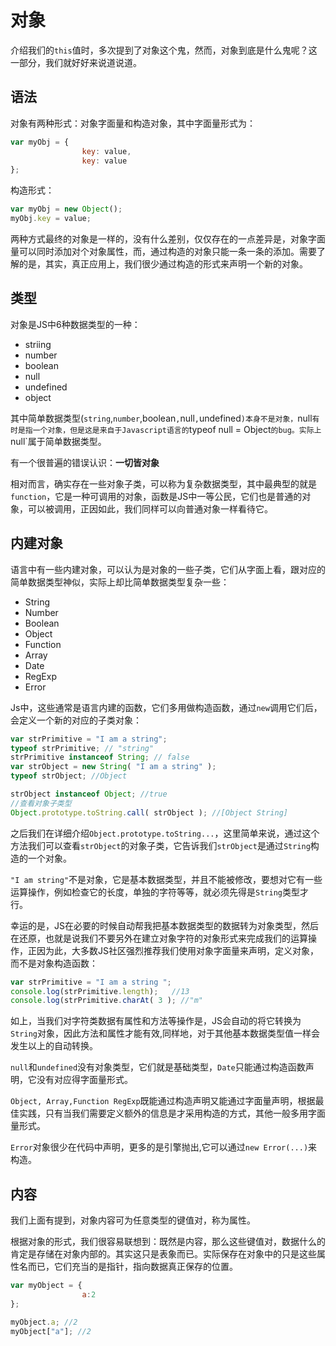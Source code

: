 # 对象

介绍我们的`this`值时，多次提到了对象这个鬼，然而，对象到底是什么鬼呢？这一部分，我们就好好来说道说道。

## 语法

对象有两种形式：对象字面量和构造对象，其中字面量形式为：

```js
var myObj = {
				key: value,
				key: value
};
```

构造形式：

```js
var myObj = new Object();
myObj.key = value;
```

两种方式最终的对象是一样的，没有什么差别，仅仅存在的一点差异是，对象字面量可以同时添加对个对象属性，而，通过构造的对象只能一条一条的添加。需要了解的是，其实，真正应用上，我们很少通过构造的形式来声明一个新的对象。

## 类型

对象是JS中6种数据类型的一种：

- striing
- number
- boolean
- null
- undefined
- object

其中简单数据类型(`string`,`number`,boolean`,`null`,`undefined`)本身不是对象，`null`有时是指一个对象，但是这是来自于Javascript语言的`typeof null = Object`的bug。实际上`null`属于简单数据类型。

有一个很普遍的错误认识：**一切皆对象**

相对而言，确实存在一些对象子类，可以称为复杂数据类型，其中最典型的就是`function`，它是一种可调用的对象，函数是JS中一等公民，它们也是普通的对象，可以被调用，正因如此，我们同样可以向普通对象一样看待它。

## 内建对象

语言中有一些内建对象，可以认为是对象的一些子类，它们从字面上看，跟对应的简单数据类型神似，实际上却比简单数据类型复杂一些：

- String
- Number
- Boolean
- Object
- Function
- Array
- Date
- RegExp
- Error

Js中，这些通常是语言内建的函数，它们多用做构造函数，通过`new`调用它们后，会定义一个新的对应的子类对象：

```js
var strPrimitive = "I am a string";
typeof strPrimitive; // "string"
strPrimitive instanceof String; // false
var strObject = new String( "I am a string" );
typeof strObject; //Object

strObject instanceof Object; //true
//查看对象子类型
Object.prototype.toString.call( strObject ); //[Object String]
```

之后我们在详细介绍`Object.prototype.toString...`，这里简单来说，通过这个方法我们可以查看`strObject`的对象子类，它告诉我们`strObject`是通过`String`构造的一个对象。

`"I am string"`不是对象，它是基本数据类型，并且不能被修改，要想对它有一些运算操作，例如检查它的长度，单独的字符等等，就必须先得是`String`类型才行。

幸运的是，JS在必要的时候自动帮我把基本数据类型的数据转为对象类型，然后在还原，也就是说我们不要另外在建立对象字符的对象形式来完成我们的运算操作，正因为此，大多数JS社区强烈推荐我们使用对象字面量来声明，定义对象，而不是对象构造函数：

```js
var strPrimitive = "I am a string ";
console.log(strPrimitive.length); 	//13
console.log(strPrimitive.charAt( 3 ); //"m"
```
如上，当我们对字符类数据有属性和方法等操作是，JS会自动的将它转换为`String`对象，因此方法和属性才能有效,同样地，对于其他基本数据类型值一样会发生以上的自动转换。

`null`和`undefined`没有对象类型，它们就是基础类型，`Date`只能通过构造函数声明，它没有对应得字面量形式。

`Object, Array,Function RegExp`既能通过构造声明又能通过字面量声明，根据最佳实践，只有当我们需要定义额外的信息是才采用构造的方式，其他一般多用字面量形式。

`Error`对象很少在代码中声明，更多的是引擎抛出,它可以通过`new Error(...)`来构造。

## 内容

我们上面有提到，对象内容可为任意类型的键值对，称为属性。

根据对象的形式，我们很容易联想到：既然是内容，那么这些键值对，数据什么的肯定是存储在对象内部的。其实这只是表象而已。实际保存在对象中的只是这些属性名而已，它们充当的是指针，指向数据真正保存的位置。

```js
var myObject = {
				a:2
};

myObject.a; //2
myObject["a"]; //2
```








